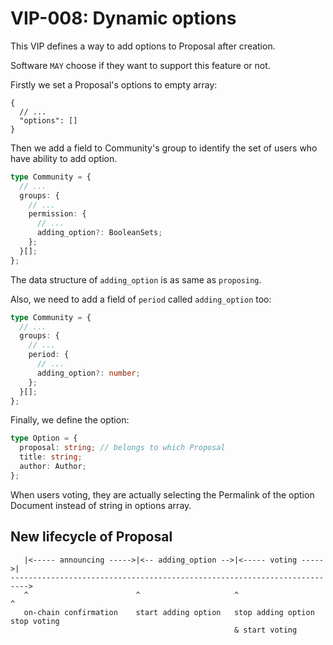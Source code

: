 # VIP-008: Dynamic options

This VIP defines a way to add options to Proposal after creation.

Software `MAY` choose if they want to support this feature or not.

Firstly we set a Proposal's options to empty array:

```jsonc
{
  // ...
  "options": []
}
```

Then we add a field to Community's group to identify the set of users who have ability to add option.

```ts
type Community = {
  // ...
  groups: {
    // ...
    permission: {
      // ...
      adding_option?: BooleanSets;
    };
  }[];
};
```

The data structure of `adding_option` is as same as `proposing`.

Also, we need to add a field of `period` called `adding_option` too:

```ts
type Community = {
  // ...
  groups: {
    // ...
    period: {
      // ...
      adding_option?: number;
    };
  }[];
};
```

Finally, we define the option:

```ts
type Option = {
  proposal: string; // belongs to which Proposal
  title: string;
  author: Author;
};
```

When users voting, they are actually selecting the Permalink of the option Document instead of string in options array.

## New lifecycle of Proposal

```
   |<----- announcing ----->|<-- adding_option -->|<----- voting ----->|
-------------------------------------------------------------------------->
   ^                        ^                     ^                    ^
   on-chain confirmation    start adding option   stop adding option   stop voting
                                                  & start voting
```
